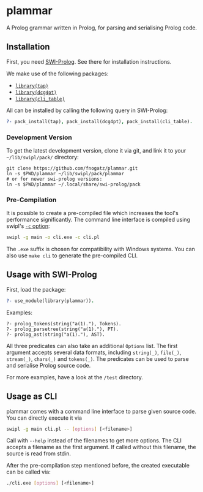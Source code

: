 # plammar

A Prolog grammar written in Prolog, for parsing and serialising Prolog code.

## Installation

First, you need [SWI-Prolog](http://www.swi-prolog.org/). See there for installation instructions.

We make use of the following packages:
- [`library(tap)`](https://github.com/fnogatz/tap)
- [`library(dcg4pt)`](https://github.com/fnogatz/dcg4pt)
- [`library(cli_table)`](https://github.com/fnogatz/cli_table)

All can be installed by calling the following query in SWI-Prolog:

```prolog
?- pack_install(tap), pack_install(dcg4pt), pack_install(cli_table).
```

### Development Version

To get the latest development version, clone it via git, and link it to your `~/lib/swipl/pack/` directory:

```shell
git clone https://github.com/fnogatz/plammar.git
ln -s $PWD/plammar ~/lib/swipl/pack/plammar
# or for newer swi-prolog versions:
ln -s $PWD/plammar ~/.local/share/swi-prolog/pack	
```

### Pre-Compilation

It is possible to create a pre-compiled file which increases the tool's performance significantly. The command line interface is compiled using swipl's [`-c` option](https://www.swi-prolog.org/pldoc/man?section=compilation):

```sh
swipl -g main -o cli.exe -c cli.pl
```

The `.exe` suffix is chosen for compatibility with Windows systems. You can also use `make cli` to generate the pre-compiled CLI.

## Usage with SWI-Prolog

First, load the package:

```prolog
?- use_module(library(plammar)).
```

Examples:

```
?- prolog_tokens(string("a(1)."), Tokens).
?- prolog_parsetree(string("a(1)."), PT).
?- prolog_ast(string("a(1)."), AST).
```

All three predicates can also take an additional `Options` list. The first argument accepts several data formats, including `string(_)`, `file(_)`, `stream(_)`, `chars(_)` and `tokens(_)`. The predicates can be used to parse and serialise Prolog source code.

For more examples, have a look at the `/test` directory.

## Usage as CLI

plammar comes with a command line interface to parse given source code. You can directly execute it via

```sh
swipl -g main cli.pl -- [options] [<filename>]
```

Call with `--help` instead of the filenames to get more options. The CLI accepts a filename as the first argument. If called without this filename, the source is read from stdin.

After the pre-compilation step mentioned before, the created executable can be called via:

```sh
./cli.exe [options] [<filename>]
```

